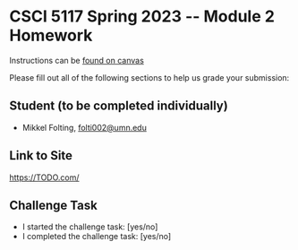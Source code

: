 # CSCI 5117 Spring 2023 -- Module 2 Homework


Instructions can be [found on canvas](https://canvas.umn.edu/courses/355584/pages/homework-2)

Please fill out all of the following sections to help us grade your submission:

## Student (to be completed individually)

* Mikkel Folting, folti002@umn.edu

## Link to Site

<https://TODO.com/>

## Challenge Task

* I started the challenge task: [yes/no]
* I completed the challenge task: [yes/no]
